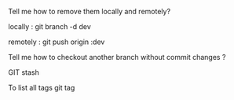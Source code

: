 Tell me how to remove them locally and remotely?

locally : 
    git branch -d dev

remotely : 
git push origin :dev



Tell me how to checkout another branch without commit changes  ?

GIT stash


To list all tags
git tag